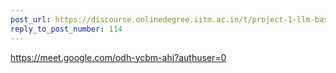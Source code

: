 ```yaml
---
post_url: https://discourse.onlinedegree.iitm.ac.in/t/project-1-llm-based-automation-agent-discussion-thread-tds-jan-2025/164277/115
reply_to_post_number: 114
---
```

<https://meet.google.com/odh-ycbm-ahj?authuser=0>